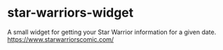 # star-warriors-widget
A small widget for getting your Star Warrior information for a given date. https://www.starwarriorscomic.com/
